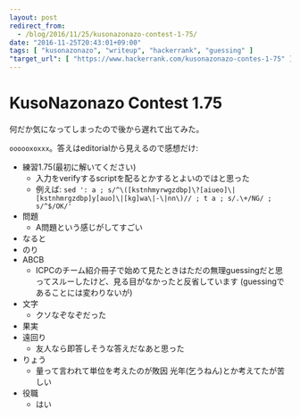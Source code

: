 ```yaml
---
layout: post
redirect_from:
  - /blog/2016/11/25/kusonazonazo-contest-1-75/
date: "2016-11-25T20:43:01+09:00"
tags: [ "kusonazonazo", "writeup", "hackerrank", "guessing" ]
"target_url": [ "https://www.hackerrank.com/kusonazonazo-contes-1-75" ]
---
```


# KusoNazonazo Contest 1.75

何だか気になってしまったので後から遅れて出てみた。

`oooooxoxxx`。答えはeditorialから見えるので感想だけ:

-   練習1.75(最初に解いてください)
    -   入力をverifyするscriptを配るとかするとよいのではと思った
    -   例えば: `sed ': a ; s/^\([kstnhmyrwgzdbp]\?[aiueo]\|[kstnhmrgzdbp]y[auo]\|[kg]wa\|-\|nn\)// ; t a ; s/.\+/NG/ ; s/^$/OK/'`
-   問題
    -   A問題という感じがしてすごい
-   なると
-   のり
-   ABCB
    -   ICPCのチーム紹介冊子で始めて見たときはただの無理guessingだと思ってスルーしたけど、見る目がなかったと反省しています (guessingであることには変わりないが)
-   文字
    -   クソなぞなぞだった
-   果実
-   遠回り
    -   友人なら即答しそうな答えだなあと思った
-   りょう
    -   量って言われて単位を考えたのが敗因 光年(乞うねん)とか考えてたが苦しい
-   役職
    -   はい
